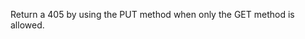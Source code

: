 Return a 405 by using the PUT method when only the GET method is allowed.

<handler/>

<request/>

<response/>
